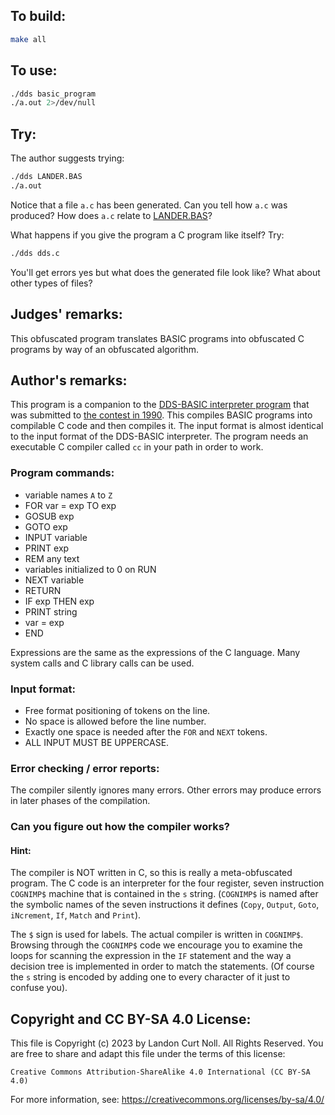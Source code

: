 ## To build:

```sh
make all
```


## To use:

```sh
./dds basic_program
./a.out 2>/dev/null
```


## Try:

The author suggests trying:

```sh
./dds LANDER.BAS
./a.out
```

Notice that a file `a.c` has been generated.  Can you tell how `a.c` was
produced?  How does `a.c` relate to [LANDER.BAS](LANDER.BAS)?

What happens if you give the program a C program like itself? Try:

```sh
./dds dds.c
```

You'll get errors yes but what does the generated file look like? What about
other types of files?


## Judges' remarks:

This obfuscated program translates BASIC programs into obfuscated
C programs by way of an obfuscated algorithm.


## Author's remarks:

This program is a companion to the [DDS-BASIC interpreter
program](/1990/dds/README.md) that was submitted to [the contest in
1990](/years.html#1990).  This compiles BASIC programs into compilable C code
and then compiles it.  The input format is almost identical to the input format
of the DDS-BASIC interpreter.  The program needs an executable C compiler called
`cc` in your path in order to work.


### Program commands:


- variable names `A` to `Z`
- FOR var = exp TO exp
- GOSUB exp
- GOTO exp
- INPUT variable
- PRINT exp
- REM any text
- variables initialized to 0 on RUN
- NEXT variable
- RETURN
- IF exp THEN exp
- PRINT string
- var = exp
- END

Expressions are the same as the expressions of the C language.
Many system calls and C library calls can be used.

### Input format:

- Free format positioning of tokens on the line.
- No space is allowed before the line number.
- Exactly one space is needed after the `FOR` and `NEXT` tokens.
- ALL INPUT MUST BE UPPERCASE.

### Error checking / error reports:

The compiler silently ignores many errors.
Other errors may produce errors in later phases of the compilation.

### Can you figure out how the compiler works?

#### Hint:

The compiler is NOT written in C, so this is really a meta-obfuscated
program.  The C code is an interpreter for the four register, seven
instruction `COGNIMP$` machine that is contained in the `s` string.
(`COGNIMP$` is named after the symbolic names of the seven instructions it
defines (`Copy`, `Output`, `Goto`, `iNcrement`, `If`, `Match` and `Print`).

The `$` sign is used for labels.  The actual compiler is written in `COGNIMP$`.
Browsing through the `COGNIMP$` code we encourage you to examine the loops for
scanning the expression in the `IF` statement and the way a decision tree is
implemented in order to match the statements.  (Of course the `s` string is
encoded by adding one to every character of it just to confuse you).


## Copyright and CC BY-SA 4.0 License:

This file is Copyright (c) 2023 by Landon Curt Noll.  All Rights Reserved.
You are free to share and adapt this file under the terms of this license:

    Creative Commons Attribution-ShareAlike 4.0 International (CC BY-SA 4.0)

For more information, see: https://creativecommons.org/licenses/by-sa/4.0/
